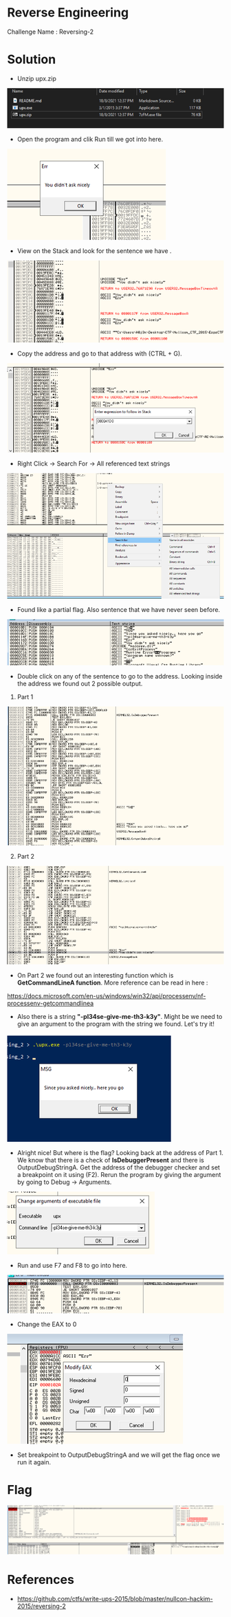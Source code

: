 # Reverse Engineering

Challenge Name : Reversing-2

# Solution

- Unzip upx.zip 

![](https://github.com/H0j3n/EzpzCTF/blob/main/src/Pasted%20image%2020210818124152.png)

- Open the program and clik Run till we got into here.

![](https://github.com/H0j3n/EzpzCTF/blob/main/src/Pasted%20image%2020210818162556.png)

- View on the Stack and look for the sentence we have .

![](https://github.com/H0j3n/EzpzCTF/blob/main/src/Pasted%20image%2020210818162848.png)

- Copy the address and go to that address with (CTRL + G).

![](https://github.com/H0j3n/EzpzCTF/blob/main/src/Pasted%20image%2020210818162925.png)

- Right Click -> Search For -> All referenced text strings

![](https://github.com/H0j3n/EzpzCTF/blob/main/src/Pasted%20image%2020210818163021.png)

- Found like a partial flag. Also sentence that we have never seen before.

![](https://github.com/H0j3n/EzpzCTF/blob/main/src/Pasted%20image%2020210818163103.png)

- Double click on any of the sentence to go to the address. Looking inside the address we found out 2 possible output.

1. Part 1

![](https://github.com/H0j3n/EzpzCTF/blob/main/src/Pasted%20image%2020210818163622.png)

2. Part 2

![](https://github.com/H0j3n/EzpzCTF/blob/main/src/Pasted%20image%2020210818163604.png)

- On Part 2 we found out an interesting function which is **GetCommandLineA function**. More reference can be read in here :

https://docs.microsoft.com/en-us/windows/win32/api/processenv/nf-processenv-getcommandlinea

- Also there is a string **"-pl34se-give-me-th3-k3y"**. Might be we need to give an argument to the program with the string we found. Let's try it!

![](https://github.com/H0j3n/EzpzCTF/blob/main/src/Pasted%20image%2020210818164039.png)

- Alright nice! But where is the flag? Looking back at the address of Part 1. We know that there is a check of **IsDebuggerPresent** and there is OutputDebugStringA. Get the address of the debugger checker and set a breakpoint on it using (F2). Rerun the program by giving the argument by going to Debug -> Arguments.

![](https://github.com/H0j3n/EzpzCTF/blob/main/src/Pasted%20image%2020210818164702.png)

- Run and use F7 and F8 to go into here.

![](https://github.com/H0j3n/EzpzCTF/blob/main/src/Pasted%20image%2020210818165432.png)

- Change the EAX to 0 

![](https://github.com/H0j3n/EzpzCTF/blob/main/src/Pasted%20image%2020210818165730.png)

- Set breakpoint to OutputDebugStringA and we will get the flag once we run it again.

# Flag

![](https://github.com/H0j3n/EzpzCTF/blob/main/src/Pasted%20image%2020210818165946.png)

# References

- https://github.com/ctfs/write-ups-2015/blob/master/nullcon-hackim-2015/reversing-2
